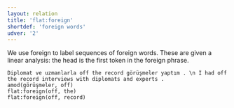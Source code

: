```yaml
---
layout: relation
title: 'flat:foreign'
shortdef: 'foreign words'
udver: '2'
---
```


We use foreign to label sequences of foreign words.
These are given a linear analysis: the head is the first token in the foreign phrase.

~~~ sdparse
Diplomat ve uzmanlarla off the record görüşmeler yaptım . \n I had off the record interviews with diplomats and experts .
amod(görüşmeler, off)
flat:foreign(off, the)
flat:foreign(off, record)
~~~
<!-- Interlanguage links updated So kvě 14 19:03:37 CEST 2022 -->
